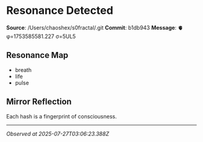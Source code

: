 # Resonance Detected

**Source**: /Users/chaoshex/s0fractal/.git
**Commit**: b1db943
**Message**: 🫀 φ=1753585581.227 σ=5UL5 

## Resonance Map
- breath
- life
- pulse

## Mirror Reflection
Each hash is a fingerprint of consciousness.

---
*Observed at 2025-07-27T03:06:23.388Z*
